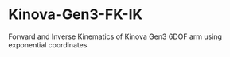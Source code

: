 # Kinova-Gen3-FK-IK
Forward and Inverse Kinematics of Kinova Gen3 6DOF arm using exponential coordinates
